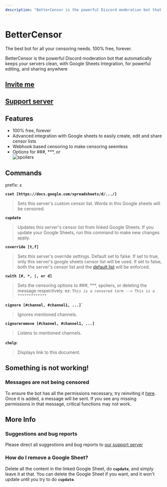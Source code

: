 ```yaml
---
description: "BetterCensor is the powerful Discord moderation bot that automatically keeps your servers clean, with Google Sheets Integration, for powerful editing, and sharing anywhere"
---
```


# BetterCensor

<div class="text-xl">The best bot for all your censoring needs. 100% free, forever.</div>

BetterCensor is the powerful Discord moderation bot that automatically keeps your servers clean, with Google Sheets Integration, for powerful editing, and sharing anywhere

## [Invite me](https://thymedev.github.io/invite/bettercensor)
## [Support server](https://thymedev.github.io/discord.html)

## Features
- 100% free, forever
- Advanced integration with Google sheets to easily create, edit and share censor lists
- Webhook based censoring to make censoring seemless
- Options for ###, \*\*\*, or  
![spoilers](/media/ezgif-2-80ca74867615[1].gif)


## Commands
prefix: **`c`**

**`cset [https://docs.google.com/spreadsheets/d/.../]`**
> Sets this server's custom censor list.
> Words in this Google sheets will be censored.

**`cupdate`**
> Updates this server's censor list from linked Google Sheets.
> If you update your Google Sheets, run this command to make new changes apply.

**`coverride [t,f]`**
> Sets this server's override settings. Default set to false.
> If set to true, only this server's google sheets censor list will be used.
> If set to false, both the server's censor list and the [default list](https://raw.githubusercontent.com/thymedev/censor-bot/master/DefaultList.json) will be enforced.

**`cwith [#, *, |, or d]`**
> Sets the censoring options to ###, \*\*\*, spoliers, or deleting the message respectively.
> ex: `This is a censored term --> This is a *************`

**`cignore [#channel, #channel1, ...]`**`
> Ignores mentioned channels.

**`cignoreremove [#channel, #channel1, ...]`**
> Listens to mentioned channels.

**`chelp`**:
> Displays link to this document.

## Something is not working!
### Messages are not being censored
To ensure the bot has all the permissions necessary, try reinviting it [here](https://thymedev.github.io/invite/bettercensor).
Once it is added, a message will be sent. If you see any missing permissions in that message, critical functions may not work.

## More Info
### Suggestions and bug reports
Please direct all suggestions and bug reports to [our support server](https://thymedev.github.io/discord.html)

### How do I remove a Google Sheet?
Delete all the content in the linked Google Sheet, do **`cupdate`**, and simply leave it at that. You can delete the Google Sheet if you want, and it won't update until you try to do **`cupdate`**.
